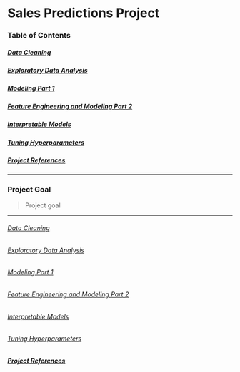 
# Sales Predictions Project

### Table of Contents

##### [Data Cleaning](#data-cleaning)

##### [Exploratory Data Analysis](#exploratory-data-analysis)

##### [Modeling Part 1](#modeling-part-1) 

##### [Feature Engineering and Modeling Part 2](#feature-engineering-and-modeling-part-2) 

##### [Interpretable Models](#interpretable-models) 

##### [Tuning Hyperparameters](#tuning-hyperparameters) 

##### [Project References](#project-references) 

***

### Project Goal

> Project goal

***

###### [Data Cleaning](#data-cleaning)

###### [Exploratory Data Analysis](#exploratory-data-analysis)

###### [Modeling Part 1](#modeling-part-1) 

###### [Feature Engineering and Modeling Part 2](#feature-engineering-and-modeling-part-2) 

###### [Interpretable Models](#interpretable-models) 

###### [Tuning Hyperparameters](#tuning-hyperparameters) 


##### [Project References](#project-references) 





